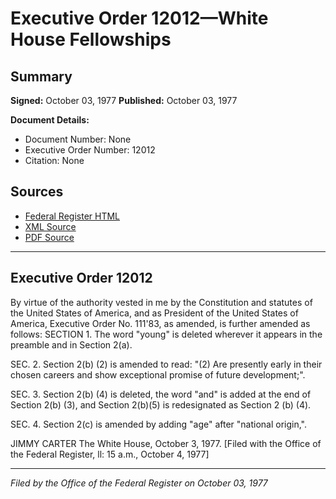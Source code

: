 # Executive Order 12012—White House Fellowships

## Summary

**Signed:** October 03, 1977
**Published:** October 03, 1977

**Document Details:**
- Document Number: None
- Executive Order Number: 12012
- Citation: None

## Sources
- [Federal Register HTML](https://www.presidency.ucsb.edu/documents/executive-order-12012-white-house-fellowships)
- [XML Source](None)
- [PDF Source](None)

---

## Executive Order 12012

By virtue of the authority vested in me by the Constitution and statutes of the United States of America, and as President of the United States of America, Executive Order No. 111'83, as amended, is further amended as follows:
SECTION 1. The word "young" is deleted wherever it appears in the preamble and in Section 2(a).

SEC. 2. Section 2(b) (2) is amended to read:
"(2) Are presently early in their chosen careers and show exceptional promise of future development;".

SEC. 3. Section 2(b) (4) is deleted, the word "and" is added at the end of Section 2(b) (3), and Section 2(b)(5) is redesignated as Section 2 (b) (4).

SEC. 4. Section 2(c) is amended by adding "age" after "national origin,".

JIMMY CARTER
The White House,
October 3, 1977.
[Filed with the Office of the Federal Register, ll: 15 a.m., October 4, 1977]

---

*Filed by the Office of the Federal Register on October 03, 1977*
